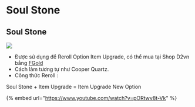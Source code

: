 # Soul Stone

## Soul Stone



![](https://i0.wp.com/diablo2-vn.com/tm/app/uploads/2023/12/soul.png?resize=164%2C80\&ssl=1)

* Được sử dụng để Reroll Option Item Upgrade, có thể mua tại Shop D2vn bằng [FGold](https://diablo2-vn.com/tm/docs/wiki/tham-gia-d2vn/tien-te-trong-game/fgold/)
* Cách làm tương tự như Cooper Quartz.
* Công thức Reroll :

Soul Stone + Item Upgrade = Item Upgrade New Option

{% embed url="https://www.youtube.com/watch?v=pORtwv8t-Vk" %}
